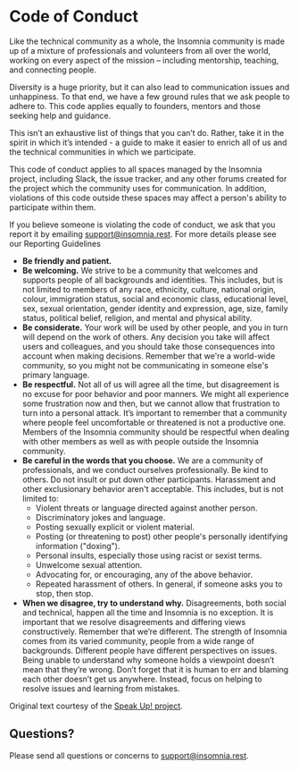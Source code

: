 # Code of Conduct

Like the technical community as a whole, the Insomnia community is made up of a mixture
of professionals and volunteers from all over the world, working on every aspect of the
mission – including mentorship, teaching, and connecting people.

Diversity is a huge priority, but it can also lead to communication issues and
unhappiness. To that end, we have a few ground rules that we ask people to adhere to. This
code applies equally to founders, mentors and those seeking help and guidance.

This isn’t an exhaustive list of things that you can’t do. Rather, take it in the spirit
in which it’s intended - a guide to make it easier to enrich all of us and the technical
communities in which we participate.

This code of conduct applies to all spaces managed by the Insomnia project, including Slack,
the issue tracker, and any other forums created for the project which the community uses
for communication. In addition, violations of this code outside these spaces may affect
a person's ability to participate within them.

If you believe someone is violating the code of conduct, we ask that you report it by
emailing [support@insomnia.rest](mailto:support@insomnia.rest). For more details
please see our Reporting Guidelines

- **Be friendly and patient.**
- **Be welcoming.** We strive to be a community that welcomes and supports people of all
  backgrounds and identities. This includes, but is not limited to members of any race,
  ethnicity, culture, national origin, colour, immigration status, social and economic
  class, educational level, sex, sexual orientation, gender identity and expression, age,
  size, family status, political belief, religion, and mental and physical ability.
- **Be considerate.** Your work will be used by other people, and you in turn will
  depend on the work of others. Any decision you take will affect users and colleagues,
  and you should take those consequences into account when making decisions. Remember
  that we're a world-wide community, so you might not be communicating in someone
  else's primary language.
- **Be respectful.** Not all of us will agree all the time, but disagreement is no
  excuse for poor behavior and poor manners. We might all experience some frustration
  now and then, but we cannot allow that frustration to turn into a personal attack.
  It’s important to remember that a community where people feel uncomfortable or
  threatened is not a productive one. Members of the Insomnia community should be respectful
  when dealing with other members as well as with people outside the Insomnia community.
- **Be careful in the words that you choose.** We are a community of professionals,
  and we conduct ourselves professionally. Be kind to others. Do not insult or put
  down other participants. Harassment and other exclusionary behavior aren't acceptable.
  This includes, but is not limited to:
  - Violent threats or language directed against another person.
  - Discriminatory jokes and language.
  - Posting sexually explicit or violent material.
  - Posting (or threatening to post) other people's personally identifying information ("doxing").
  - Personal insults, especially those using racist or sexist terms.
  - Unwelcome sexual attention.
  - Advocating for, or encouraging, any of the above behavior.
  - Repeated harassment of others. In general, if someone asks you to stop, then stop.
- **When we disagree, try to understand why.** Disagreements, both social and technical,
  happen all the time and Insomnia is no exception. It is important that we resolve
  disagreements and differing views constructively. Remember that we’re different. The
  strength of Insomnia comes from its varied community, people from a wide range of backgrounds.
  Different people have different perspectives on issues. Being unable to understand why
  someone holds a viewpoint doesn’t mean that they’re wrong. Don’t forget that it is human
  to err and blaming each other doesn’t get us anywhere. Instead, focus on helping to resolve
  issues and learning from mistakes.

Original text courtesy of the
[Speak Up! project](http://web.archive.org/web/20141109123859/http://speakup.io/coc.html).

## Questions?

Please send all questions or concerns to [support@insomnia.rest](mailto:support@insomnia.rest).
